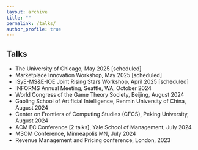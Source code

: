 ```yaml
---
layout: archive
title: ""
permalink: /talks/
author_profile: true
---
```






## Talks
- The University of Chicago, May 2025 [scheduled]
- Marketplace Innovation Workshop, May 2025 [scheduled]
- ISyE-MS&E-IOE Joint Rising Stars Workshop, April 2025 [scheduled]
- INFORMS Annual Meeting, Seattle, WA, October 2024
- World Congress of the Game Theory Society, Beijing, August 2024
- Gaoling School of Artificial Intelligence, Renmin University of China, August 2024
- Center on Frontiers of Computing Studies (CFCS), Peking University, August 2024
- ACM EC Conference [2 talks], Yale School of Management, July 2024
- MSOM Conference, Minneapolis MN, July 2024
- Revenue Management and Pricing conference, London, 2023

















